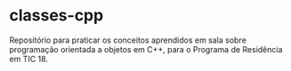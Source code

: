 # classes-cpp
Repositório para praticar os conceitos aprendidos em sala sobre programação orientada a objetos em C++, para o Programa de Residência em TIC 18.
